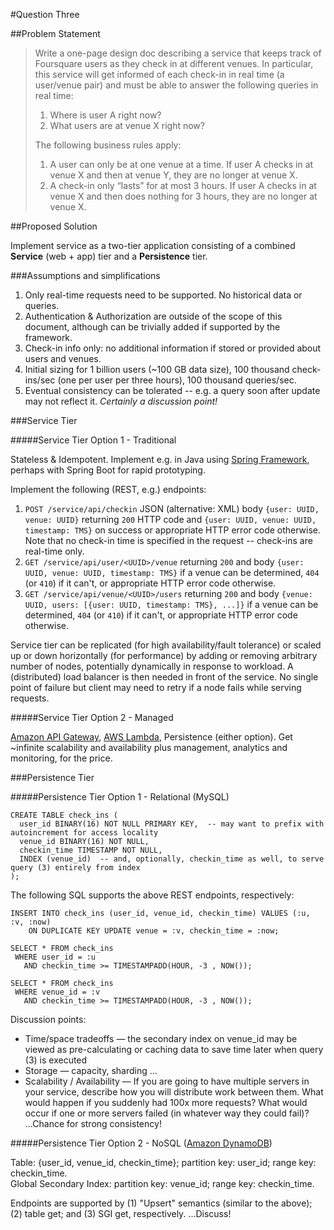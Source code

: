#Question Three

##Problem Statement

> Write a one-page design doc describing a service that keeps track of Foursquare users as they check in at different venues. In particular, this service will get informed of each check-in in real time (a user/venue pair) and must be able to answer the following queries in real time:
>
> 1. Where is user A right now?
> 2. What users are at venue X right now?
>
> The following business rules apply:
> 
> 1. A user can only be at one venue at a time. If user A checks in at venue X and then at venue Y, they are no longer at venue X.
> 2. A check-in only “lasts” for at most 3 hours. If user A checks in at venue X and then does nothing for 3 hours, they are no longer at venue X.

##Proposed Solution 

Implement service as a two-tier application consisting of a combined **Service** (web + app) tier and a **Persistence** tier.

###Assumptions and simplifications

1. Only real-time requests need to be supported. No historical data or queries.
2. Authentication & Authorization are outside of the scope of this document, although can be trivially added if supported by the framework.
3. Check-in info only: no additional information if stored or provided about users and venues.
4. Initial sizing for 1 billion users (~100 GB data size), 100 thousand check-ins/sec (one per user per three hours), 100 thousand queries/sec.
5. Eventual consistency can be tolerated -- e.g. a query soon after update may not reflect it. _Certainly a discussion point!_

###Service Tier

#####Service Tier Option 1 - Traditional

Stateless & Idempotent. Implement e.g. in Java using [Spring Framework](https://projects.spring.io/spring-framework/), perhaps with Spring Boot for rapid prototyping.

Implement the following (REST, e.g.) endpoints:

 1. `POST /service/api/checkin` JSON (alternative: XML) body `{user: UUID, venue: UUID}` returning `200` HTTP code and `{user: UUID, venue: UUID, timestamp: TMS}` on success or appropriate HTTP error code otherwise. Note that no check-in time is specified in the request -- check-ins are real-time only.
 2. `GET /service/api/user/<UUID>/venue` returning `200` and body `{user: UUID, venue: UUID, timestamp: TMS}` if a venue can be determined, `404` (or `410`) if it can't, or appropriate HTTP error code otherwise.
 3. `GET /service/api/venue/<UUID>/users` returning `200` and body `{venue: UUID, users: [{user: UUID, timestamp: TMS}, ...]}` if a venue can be determined, `404` (or `410`) if it can't, or appropriate HTTP error code otherwise.

Service tier can be replicated (for high availability/fault tolerance) or scaled up or down horizontally (for performance) by adding or removing arbitrary number of nodes, potentially dynamically in response to workload. A (distributed) load balancer is then needed in front of the service. No single point of failure but client may need to retry if a node fails while serving requests.

#####Service Tier Option 2 - Managed

[Amazon API Gateway](https://aws.amazon.com/api-gateway/), [AWS Lambda](https://aws.amazon.com/lambda/), Persistence (either option). Get ~infinite scalability and availability plus management, analytics and monitoring, for the price.

###Persistence Tier

#####Persistence Tier Option 1 - Relational (MySQL)

```$SQL
CREATE TABLE check_ins (
  user_id BINARY(16) NOT NULL PRIMARY KEY,  -- may want to prefix with autoincrement for access locality
  venue_id BINARY(16) NOT NULL,
  checkin_time TIMESTAMP NOT NULL,
  INDEX (venue_id)  -- and, optionally, checkin_time as well, to serve query (3) entirely from index
);
```

The following SQL supports the above REST endpoints, respectively:
  
```$SQL
INSERT INTO check_ins (user_id, venue_id, checkin_time) VALUES (:u, :v, :now)
    ON DUPLICATE KEY UPDATE venue = :v, checkin_time = :now;
```

```$SQL
SELECT * FROM check_ins
 WHERE user_id = :u
   AND checkin_time >= TIMESTAMPADD(HOUR, -3 , NOW());
```

```$SQL
SELECT * FROM check_ins
 WHERE venue_id = :v
   AND checkin_time >= TIMESTAMPADD(HOUR, -3 , NOW());
```

Discussion points:

* Time/space tradeoffs — the secondary index on venue_id may be viewed as pre-calculating or caching data to save time later when query (3) is executed
* Storage — capacity, sharding ...
* Scalability / Availability — If you are going to have multiple servers in your service, describe how you will distribute work between them. What would happen if you suddenly had 100x more requests? What would occur if one or more servers failed (in whatever way they could fail)?
...Chance for strong consistency!

#####Persistence Tier Option 2 - NoSQL ([Amazon DynamoDB](https://aws.amazon.com/dynamodb/))

Table: {user_id, venue_id, checkin_time}; partition key: user_id; range key: checkin_time.  
Global Secondary Index: partition key: venue_id; range key: checkin_time.

Endpoints are supported by (1) "Upsert" semantics (similar to the above); (2) table get; and (3) SGI get, respectively.
...Discuss!
